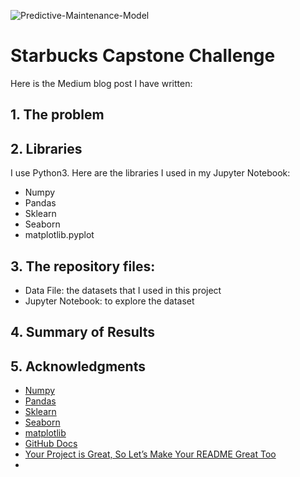 ![Predictive-Maintenance-Model](/Picture1.jpg)
# Starbucks Capstone Challenge
Here is the Medium blog post I have written: 

## 1. The problem


## 2. Libraries

I use Python3. Here are the libraries I used in my Jupyter Notebook:
- Numpy
- Pandas
- Sklearn
- Seaborn
- matplotlib.pyplot

## 3. The repository files:
- Data File: the datasets that I used in this project
- Jupyter Notebook: to explore the dataset

## 4. Summary of Results


## 5. Acknowledgments
- [Numpy](https://numpy.org/)
- [Pandas](https://pandas.pydata.org/)
- [Sklearn](https://scikit-learn.org/)
- [Seaborn](https://seaborn.pydata.org)
- [matplotlib](https://matplotlib.org)
- [GitHub Docs](https://docs.github.com/en/github/writing-on-github/getting-started-with-writing-and-formatting-on-github/basic-writing-and-formatting-syntax)
- [Your Project is Great, So Let’s Make Your README Great Too](https://embeddedartistry.com/blog/2017/11/27/your-project-is-great-so-lets-make-your-readme-great-too/)
- 
